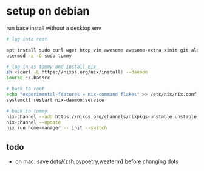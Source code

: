 # setup on debian

run base install without a desktop env

```bash
# log into root

apt install sudo curl wget htop vim awesome awesome-extra xinit git alacritty wireplumber pipewire-pulse pipewire-alsa
usermod -a -G sudo tommy

# log in as tommy and install nix
sh <(curl -L https://nixos.org/nix/install) --daemon
source ~/.bashrc

# back to root
echo "experimental-features = nix-command flakes" >> /etc/nix/nix.conf
systemctl restart nix-daemon.service

# back to tommy
nix-channel --add https://nixos.org/channels/nixpkgs-unstable unstable
nix-channel --update
nix run home-manager -- init --switch
```

## todo

- on mac: save dots/{zsh,pypoetry,wezterm} before changing dots
